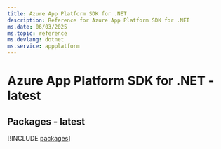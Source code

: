 ```yaml
---
title: Azure App Platform SDK for .NET
description: Reference for Azure App Platform SDK for .NET
ms.date: 06/03/2025
ms.topic: reference
ms.devlang: dotnet
ms.service: appplatform
---
```

# Azure App Platform SDK for .NET - latest
## Packages - latest
[!INCLUDE [packages](app-platform-index.md)]